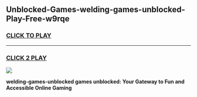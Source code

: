 
## Unblocked-Games-welding-games-unblocked-Play-Free-w9rqe
<h3>
<a href="https://premium76.site?title=welding-games-unblocked&ref=23A">CLICK TO PLAY</a></h3>
<hr>

<h3>
<a href="https://premium76.site?title=welding-games-unblocked&ref=23A">CLICK 2 PLAY</a>
  
</h3>

<a href="https://premium76.site?title=welding-games-unblocked&ref=23A"><img src="https://clearcache.store/games.png"></a>


**welding-games-unblocked games unblocked: Your Gateway to Fun and Accessible Online Gaming**
